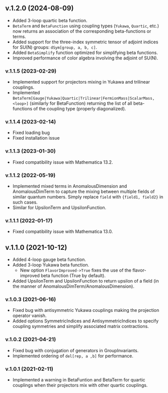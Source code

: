 ## v.1.2.0 (2024-08-09)
- Added 3-loop quartic beta function.
- `BetaTerm` and `BetaFunction` using coupling types (`Yukawa`, `Quartic`, etc.) now returns an association of the corresponding beta-functions or terms. 
- Added support for the three-index symmetric tensor of adjoint indices for SU(N) groups: `dSym[group, a, b, c]`.
- Added `BetaSimplify` function optimized for simplifying beta functions.
- Improved performance of color algebra involving the adjoint of SU(N). 

### v.1.1.5 (2023-02-29)
- Implemented support for projectors mixing in Yukawa and trilinear couplings.
- Implemented `BetaTerm[Gauge|Yukawa|Quartic|Trilinear|FermionMass|ScalarMass, <loop>]` (similarly for BetaFunction) returning the list of all beta-functions of the coupling type (properly diagonalized).

### v.1.1.4 (2023-02-14)
- Fixed loading bug
- Fixed installation issue

### v.1.1.3 (2023-01-30)
- Fixed compatibility issue with Mathematica 13.2.

### v.1.1.2 (2022-05-19)
- Implemented mixed terms in AnomalousDimension and AnomalousDimTerm to capture the mixing between multiple fields of similar quantum numbers. Simply replace `field` with `{field1, field2}` in such cases.
- Similar for UpsilonTerm and UpsilonFunction.

### v.1.1.1 (2022-01-17)
- Fixed compatibility issue with Mathematica 13.0.


## v.1.1.0 (2021-10-12)
- Added 4-loop gauge beta function.
- Added 3-loop Yukawa beta function.
	- New option `FlavorImproved->True` fixes the use of the flavor-improved beta function (True by default).   
- Added UpsilonTerm and UpsilonFunction to return upsilon of a field (in the manner of AnomalousDimTerm/AnomalousDimension).

### v.1.0.3 (2021-06-16)
- Fixed bug with antisymmetric Yukawa couplings making the projection operator vanish.
- Added options SymmetricIndices and AntisymmetricIndices to specify coupling symmetries and simplify associated matrix contractions.

### v.1.0.2 (2021-04-21)
- Fixed bug with conjugation of generators in GroupInvariants.
- Implemented ordering of `del[rep, a ,b]` for performance.

### v.1.0.1 (2021-02-11)
- Implemented a warning in BetaFuntion and BetaTerm for quartic couplings when their projectors mix with other quartic couplings.
